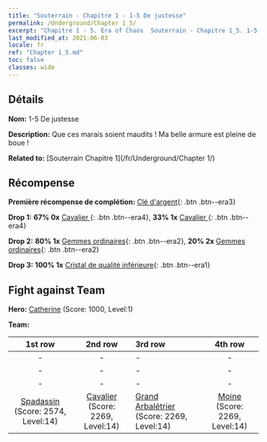 ```yaml
---
title: "Souterrain - Chapitre 1 - 1-5 De justesse"
permalink: /Underground/Chapter 1_5/
excerpt: "Chapitre 1 - 5. Era of Chaos  Souterrain - Chapitre 1_5. 1-5 De justesse"
last_modified_at: 2021-06-03
locale: fr
ref: "Chapter 1_5.md"
toc: false
classes: wide
---
```


## Détails

 **Nom:** 1-5 De justesse

 **Description:** Que ces marais soient maudits ! Ma belle armure est pleine de boue !

 **Related to:** [Souterrain Chapitre 1](/fr/Underground/Chapter 1/)

## Récompense

 **Première récompense de complétion:** [Clé d'argent](/ItemsFR/con_693/){: .btn .btn--era3}

 **Drop 1:** **67% 0x** [Cavalier ](/ItemsFR/unt_195/){: .btn .btn--era4}, **33% 1x** [Cavalier ](/ItemsFR/unt_195/){: .btn .btn--era4}

 **Drop 2:** **80% 1x** [Gemmes ordinaires](/ItemsFR/mat_10/){: .btn .btn--era2}, **20% 2x** [Gemmes ordinaires](/ItemsFR/mat_10/){: .btn .btn--era2}

 **Drop 3:** **100% 1x** [Cristal de qualité inférieure](/ItemsFR/mat_5/){: .btn .btn--era1}


## Fight against Team
 **Hero:** [Catherine](/fr/heroes/Catherine/) (Score: 1000, Level:1)

 **Team:**


  | 1st row | 2nd row | 3rd row | 4th row |
  |:----:|:----:|:----|:----:|
  | - | - | - | - |
  | - | - | - | - |
  | - | - | - | - |
  | [Spadassin](/fr/units/Swordsman/) (Score: 2574, Level:14)  | [Cavalier](/fr/units/Cavalier/) (Score: 2269, Level:14)  | [Grand Arbalétrier](/fr/units/Marksman/) (Score: 2269, Level:14)  | [Moine](/fr/units/Monk/) (Score: 2269, Level:14)  |


